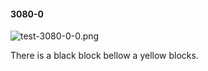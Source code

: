 #### 3080-0
![test-3080-0-0.png](https://github.com/lil-lab/nlvr/raw/master/nlvr/test/images/6/test-3080-0-0.png "test-3080-0-0.png")

There is a black block bellow a yellow blocks.